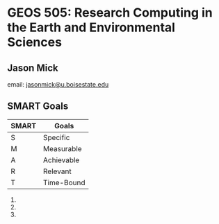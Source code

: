 # GEOS 505: Research Computing in the Earth and Environmental Sciences

## Jason Mick

email: [jasonmick@u.boisestate.edu](mailto:jasonmick@u.boisestate.edu)


## SMART Goals

 SMART | Goals
-----------|-----------
 S | Specific 
 M | Measurable 
 A | Achievable 
 R | Relevant 
 T | Time-Bound 

1. 
2. 
3. 

